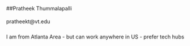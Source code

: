 ##Pratheek Thummalapalli
<p style="line-height: 2;">pratheekt@vt.edu</p>
<p style="line-height: 2;">I am from Atlanta Area - but can work anywhere in US - prefer tech hubs</p>



